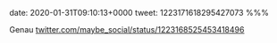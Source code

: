 date: 2020-01-31T09:10:13+0000
tweet: 1223171618295427073
%%%

Genau [twitter.com/maybe\_social/status/1223168525453418496](https://twitter.com/maybe_social/status/1223168525453418496)
